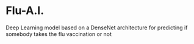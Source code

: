 # Flu-A.I.
Deep Learning model based on a DenseNet architecture for predicting if somebody takes the flu vaccination or not
